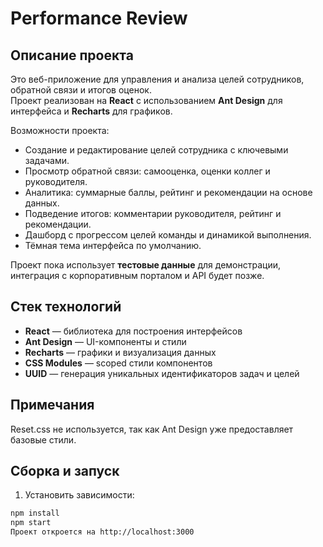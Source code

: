 # Performance Review

## Описание проекта

Это веб-приложение для управления и анализа целей сотрудников, обратной связи и итогов оценок.  
Проект реализован на **React** с использованием **Ant Design** для интерфейса и **Recharts** для графиков.  

Возможности проекта:

- Создание и редактирование целей сотрудника с ключевыми задачами.
- Просмотр обратной связи: самооценка, оценки коллег и руководителя.
- Аналитика: суммарные баллы, рейтинг и рекомендации на основе данных.
- Подведение итогов: комментарии руководителя, рейтинг и рекомендации.
- Дашборд с прогрессом целей команды и динамикой выполнения.
- Тёмная тема интерфейса по умолчанию.

Проект пока использует **тестовые данные** для демонстрации, интеграция с корпоративным порталом и API будет позже.


## Стек технологий

- **React** — библиотека для построения интерфейсов
- **Ant Design** — UI-компоненты и стили
- **Recharts** — графики и визуализация данных
- **CSS Modules** — scoped стили компонентов
- **UUID** — генерация уникальных идентификаторов задач и целей

## Примечания
Reset.css не используется, так как Ant Design уже предоставляет базовые стили.

## Сборка и запуск

1. Установить зависимости:

```bash
npm install
npm start
Проект откроется на http://localhost:3000



